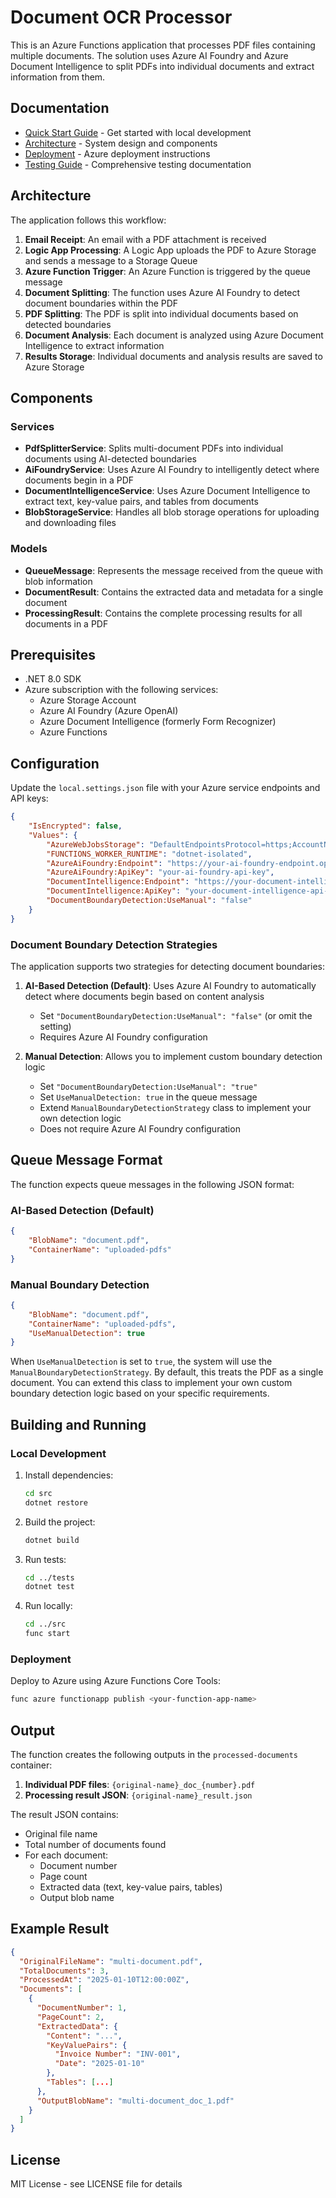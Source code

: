 # Document OCR Processor

This is an Azure Functions application that processes PDF files containing multiple documents. The solution uses Azure AI Foundry and Azure Document Intelligence to split PDFs into individual documents and extract information from them.

## Documentation

- [Quick Start Guide](docs/QUICKSTART.md) - Get started with local development
- [Architecture](docs/ARCHITECTURE.md) - System design and components
- [Deployment](docs/DEPLOYMENT.md) - Azure deployment instructions
- [Testing Guide](docs/TESTING.md) - Comprehensive testing documentation

## Architecture

The application follows this workflow:

1. **Email Receipt**: An email with a PDF attachment is received
2. **Logic App Processing**: A Logic App uploads the PDF to Azure Storage and sends a message to a Storage Queue
3. **Azure Function Trigger**: An Azure Function is triggered by the queue message
4. **Document Splitting**: The function uses Azure AI Foundry to detect document boundaries within the PDF
5. **PDF Splitting**: The PDF is split into individual documents based on detected boundaries
6. **Document Analysis**: Each document is analyzed using Azure Document Intelligence to extract information
7. **Results Storage**: Individual documents and analysis results are saved to Azure Storage

## Components

### Services

- **PdfSplitterService**: Splits multi-document PDFs into individual documents using AI-detected boundaries
- **AiFoundryService**: Uses Azure AI Foundry to intelligently detect where documents begin in a PDF
- **DocumentIntelligenceService**: Uses Azure Document Intelligence to extract text, key-value pairs, and tables from documents
- **BlobStorageService**: Handles all blob storage operations for uploading and downloading files

### Models

- **QueueMessage**: Represents the message received from the queue with blob information
- **DocumentResult**: Contains the extracted data and metadata for a single document
- **ProcessingResult**: Contains the complete processing results for all documents in a PDF

## Prerequisites

- .NET 8.0 SDK
- Azure subscription with the following services:
  - Azure Storage Account
  - Azure AI Foundry (Azure OpenAI)
  - Azure Document Intelligence (formerly Form Recognizer)
  - Azure Functions

## Configuration

Update the `local.settings.json` file with your Azure service endpoints and API keys:

```json
{
    "IsEncrypted": false,
    "Values": {
        "AzureWebJobsStorage": "DefaultEndpointsProtocol=https;AccountName=yourStorageAccount;AccountKey=yourKey;EndpointSuffix=core.windows.net",
        "FUNCTIONS_WORKER_RUNTIME": "dotnet-isolated",
        "AzureAiFoundry:Endpoint": "https://your-ai-foundry-endpoint.openai.azure.com",
        "AzureAiFoundry:ApiKey": "your-ai-foundry-api-key",
        "DocumentIntelligence:Endpoint": "https://your-document-intelligence-endpoint.cognitiveservices.azure.com/",
        "DocumentIntelligence:ApiKey": "your-document-intelligence-api-key",
        "DocumentBoundaryDetection:UseManual": "false"
    }
}
```

### Document Boundary Detection Strategies

The application supports two strategies for detecting document boundaries:

1. **AI-Based Detection (Default)**: Uses Azure AI Foundry to automatically detect where documents begin based on content analysis
   - Set `"DocumentBoundaryDetection:UseManual": "false"` (or omit the setting)
   - Requires Azure AI Foundry configuration

2. **Manual Detection**: Allows you to implement custom boundary detection logic
   - Set `"DocumentBoundaryDetection:UseManual": "true"`
   - Set `UseManualDetection: true` in the queue message
   - Extend `ManualBoundaryDetectionStrategy` class to implement your own detection logic
   - Does not require Azure AI Foundry configuration

## Queue Message Format

The function expects queue messages in the following JSON format:

### AI-Based Detection (Default)
```json
{
    "BlobName": "document.pdf",
    "ContainerName": "uploaded-pdfs"
}
```

### Manual Boundary Detection
```json
{
    "BlobName": "document.pdf",
    "ContainerName": "uploaded-pdfs",
    "UseManualDetection": true
}
```

When `UseManualDetection` is set to `true`, the system will use the `ManualBoundaryDetectionStrategy`. By default, this treats the PDF as a single document. You can extend this class to implement your own custom boundary detection logic based on your specific requirements.

## Building and Running

### Local Development

1. Install dependencies:
   ```bash
   cd src
   dotnet restore
   ```

2. Build the project:
   ```bash
   dotnet build
   ```

3. Run tests:
   ```bash
   cd ../tests
   dotnet test
   ```

4. Run locally:
   ```bash
   cd ../src
   func start
   ```

### Deployment

Deploy to Azure using Azure Functions Core Tools:

```bash
func azure functionapp publish <your-function-app-name>
```

## Output

The function creates the following outputs in the `processed-documents` container:

1. **Individual PDF files**: `{original-name}_doc_{number}.pdf`
2. **Processing result JSON**: `{original-name}_result.json`

The result JSON contains:
- Original file name
- Total number of documents found
- For each document:
  - Document number
  - Page count
  - Extracted data (text, key-value pairs, tables)
  - Output blob name

## Example Result

```json
{
  "OriginalFileName": "multi-document.pdf",
  "TotalDocuments": 3,
  "ProcessedAt": "2025-01-10T12:00:00Z",
  "Documents": [
    {
      "DocumentNumber": 1,
      "PageCount": 2,
      "ExtractedData": {
        "Content": "...",
        "KeyValuePairs": {
          "Invoice Number": "INV-001",
          "Date": "2025-01-10"
        },
        "Tables": [...]
      },
      "OutputBlobName": "multi-document_doc_1.pdf"
    }
  ]
}
```

## License

MIT License - see LICENSE file for details